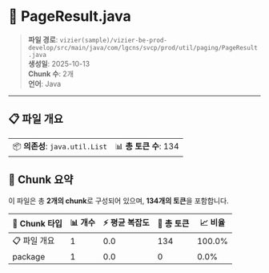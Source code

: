 # 📄 PageResult.java

> **파일 경로**: `vizier(sample)/vizier-be-prod-develop/src/main/java/com/lgcns/svcp/prod/util/paging/PageResult.java`  
> **생성일**: 2025-10-13  
> **Chunk 수**: 2개  
> **언어**: Java
---


## 📋 파일 개요

| | |
|--|--|
| 📦 **의존성**: `java.util.List` | 📊 **총 토큰 수**: 134 |







## 🧩 Chunk 요약

이 파일은 총 **2개의 chunk**로 구성되어 있으며, **134개의 토큰**을 포함합니다.

| 🧩 Chunk 타입 | 📊 개수 | ⚡ 평균 복잡도 | 📝 총 토큰 | 📈 비율 |
|---------------|--------|-------------|----------|--------|
| 📋 파일 개요 | 1 | 0.0 | 134 | 100.0% |
| package | 1 | 0.0 | 0 | 0.0% |

